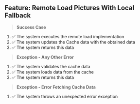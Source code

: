 ## Feature: Remote Load Pictures With Local Fallback

> **Success Case**
1. ✅ The system executes the remote load implementation
2. ✅ The system updates the Cache data with the obtained data
3. ✅ The system returns this data

> **Exception - Any Other Error**
1. ✅ The system validates the cache data
2. ✅ The system loads data from the cache
3. ✅ The system returns this data

> **Exception - Error Fetching Cache Data**
1. ✅ The system throws an unexpected error exception
